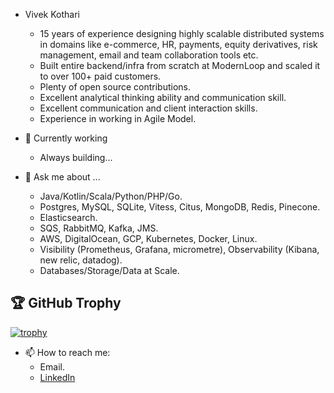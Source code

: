 
- Vivek Kothari
  - 15 years of experience designing highly scalable distributed systems in domains like e-commerce, HR, payments, equity derivatives, risk management, email and team collaboration tools etc.
  - Built entire backend/infra from scratch at ModernLoop and scaled it to over 100+ paid customers.
  - Plenty of open source contributions.
  - Excellent analytical thinking ability and communication skill.
  - Excellent communication and client interaction skills.
  - Experience in working in Agile Model.

- 🌱 Currently working
  - Always building...

- 💬 Ask me about ...
  - Java/Kotlin/Scala/Python/PHP/Go.
  - Postgres, MySQL, SQLite, Vitess, Citus, MongoDB, Redis, Pinecone.
  - Elasticsearch.
  - SQS, RabbitMQ, Kafka, JMS.
  - AWS, DigitalOcean, GCP, Kubernetes, Docker, Linux.
  - Visibility (Prometheus, Grafana, micrometre), Observability (Kibana, new relic, datadog).
  - Databases/Storage/Data at Scale.

 <!-- <img src = "https://github-readme-stats.vercel.app/api?username=jsm-28415&&show_icons=true&title_color=ffffff&icon_color=bb2acf&text_color=daf7dc&bg_color=151515"> -->

## 🏆 GitHub Trophy
[![trophy](https://github-profile-trophy.vercel.app/?username=vivekkothari&column=8)](https://github-profile-trophy.vercel.app/?username=vivekkothari)

- 📫 How to reach me:
  - Email.
  - [LinkedIn](https://www.linkedin.com/in/vivekkothari/)
